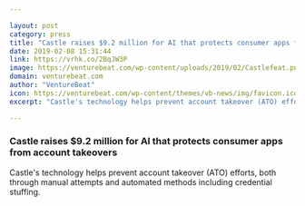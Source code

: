 ```yaml
---

layout: post
category: press
title: "Castle raises $9.2 million for AI that protects consumer apps from account takeovers"
date: 2019-02-08 15:31:44
link: https://vrhk.co/2BqJW3P
image: https://venturebeat.com/wp-content/uploads/2019/02/Castlefeat.png?w=1200&strip=all
domain: venturebeat.com
author: "VentureBeat"
icon: https://venturebeat.com/wp-content/themes/vb-news/img/favicon.ico
excerpt: "Castle's technology helps prevent account takeover (ATO) efforts, both through manual attempts and automated methods including credential stuffing. "

---
```


### Castle raises $9.2 million for AI that protects consumer apps from account takeovers

Castle's technology helps prevent account takeover (ATO) efforts, both through manual attempts and automated methods including credential stuffing. 